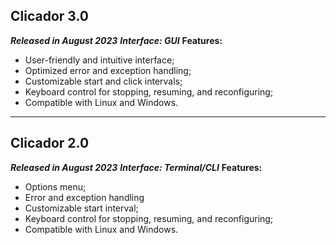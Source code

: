 ## Clicador 3.0
***Released in August 2023***
***Interface: GUI***
**Features:** 
 - User-friendly and intuitive interface;
 - Optimized error and exception handling;
 - Customizable start and click intervals; 
 - Keyboard control for stopping, resuming, and reconfiguring;
 - Compatible with Linux and Windows.
 ---
 
## Clicador 2.0
***Released in August 2023***
***Interface: Terminal/CLI***
**Features:** 
 - Options menu;
 - Error and exception handling 
 - Customizable start interval; 
 - Keyboard control for stopping, resuming, and reconfiguring;
 - Compatible with Linux and Windows.
